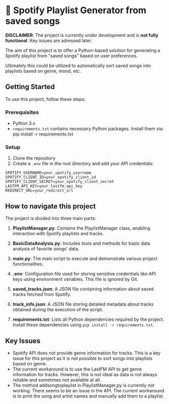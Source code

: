# 🎵 Spotify Playlist Generator from saved songs
**DISCLAIMER**: The project is currently under development and is **not fully functional**. Key issues are adressed later.

The aim of this project is to offer a Python-based solution for generating a Spotify playlist from "saved songs" based on user preferences.

Ultimately this could be utilized to automatically sort saved songs into playlists based on genre, mood, etc.


## Getting Started

To use this project, follow these steps:

### Prerequisites

- Python 3.x
- `requirements.txt` contains necessary Python packages. Install them via: pip install -r requirements.txt

### Setup

1. Clone the repository
2. Create a `.env` file in the root directory and add your API credentials:

```plaintext
SPOTIFY_USERNAME=your_spotify_username
SPOTIFY_CLIENT_ID=your_spotify_client_id
SPOTIFY_CLIENT_SECRET=your_spotify_client_secret
LASTFM_API_KEY=your_lastfm_api_key
REDIRECT_URL=your_redirect_url
```

## How to navigate this project

The project is divided into three main parts:

1. **PlaylistManager.py**: Contains the PlaylistManager class, enabling interaction with Spotify playlists and tracks.

2. **BasicDataAnalysis.py**: Includes tools and methods for basic data analysis of favorite songs' data.

3. **main.py**: The main script to execute and demonstrate various project functionalities.

4. **.env**: Configuration file used for storing sensitive credentials like API keys using environment variables. This file is ignored by Git.

5. **saved_tracks.json**: A JSON file containing information about saved tracks fetched from Spotify.

6. **track_info.json**: A JSON file storing detailed metadata about tracks obtained during the execution of the script.

7. **requirements.txt**: Lists all Python dependencies required by the project. Install these dependencies using `pip install -r requirements.txt`.



## Key Issues
- Spotify API does not provide genre information for tracks. This is a key issue for this project as it is not possible to sort songs into playlists based on genre.
- The current workaround is to use the LastFM API to get genre information for tracks. However, this is not ideal as data is not always reliable and sometimes not available at all.
- The method addsongtoplaylist in PlaylistManager,py is currently not working. There seems to be an issue in the API. The current workaround is to print the song and artist names and manually add them to a playlist.

